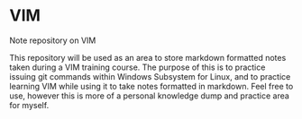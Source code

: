# VIM
Note repository on VIM

This repository will be used as an area to store markdown formatted notes taken during a VIM training course.  The purpose of this is to practice issuing git commands within Windows Subsystem for Linux, and to practice learning VIM while using it to take notes formatted in markdown.  Feel free to use, however this is more of a personal knowledge dump and practice area for myself.

